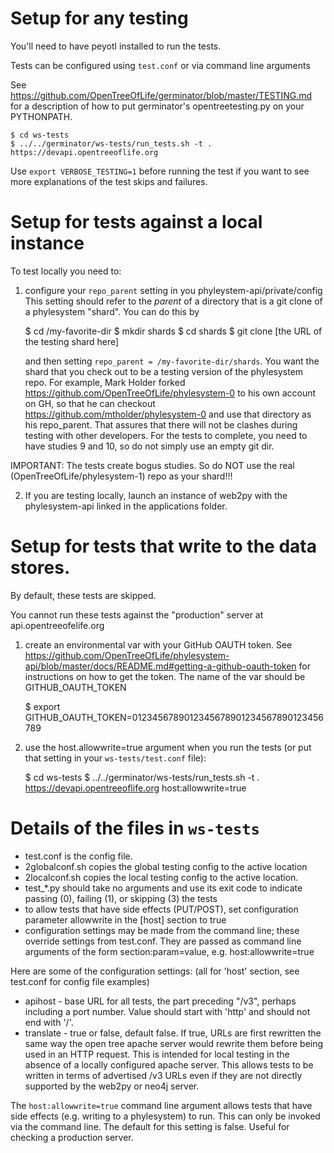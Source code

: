 # Setup for any testing

You'll need to have peyotl installed to run the tests.

Tests can be configured using `test.conf` or via command line arguments

See https://github.com/OpenTreeOfLife/germinator/blob/master/TESTING.md
for a description of how to put germinator's opentreetesting.py on your
PYTHONPATH.

    $ cd ws-tests
    $ ../../germinator/ws-tests/run_tests.sh -t . https://devapi.opentreeoflife.org

Use `export VERBOSE_TESTING=1` before running the test if you want to see
more explanations of the test skips and failures.

# Setup for tests against a local instance

To test locally you need to:
1. configure your `repo_parent` setting in you phyleystem-api/private/config
    This setting should refer to the *parent* of a directory that is a git
    clone of a phylesystem "shard". You can do this by 

    $ cd /my-favorite-dir
    $ mkdir shards
    $ cd shards
    $ git clone [the URL of the testing shard here]

    and then setting `repo_parent = /my-favorite-dir/shards`. You want the 
    shard that you check out to be a testing version of the phylesystem repo. 
    For example, Mark Holder forked https://github.com/OpenTreeOfLife/phylesystem-0
    to his own account on GH, so that he can checkout https://github.com/mtholder/phylesystem-0
    and use that directory as his repo_parent. That assures that there will not be
    clashes during testing with other developers. For the tests to complete, you 
    need to have studies 9 and 10, so do not simply use an empty git dir. 

IMPORTANT: The tests create bogus studies. So do 
NOT use the real (OpenTreeOfLife/phylesystem-1) repo 
as your shard!!!

2. If you are testing locally, launch an instance of web2py with the
phylesystem-api linked in the applications folder.


# Setup for tests that write to the data stores.

By default, these tests are skipped.

You cannot run these tests against the "production" server at api.opentreeofelife.org


1. create an environmental var with your GitHub OAUTH token. See https://github.com/OpenTreeOfLife/phylesystem-api/blob/master/docs/README.md#getting-a-github-oauth-token
for instructions on how to get the token. The name of the var should be GITHUB_OAUTH_TOKEN

    $ export GITHUB_OAUTH_TOKEN=0123456789012345678901234567890123456789

2. use the host.allowwrite=true argument when you run the tests (or put that
setting in your `ws-tests/test.conf` file):

   $ cd ws-tests
   $ ../../germinator/ws-tests/run_tests.sh -t . https://devapi.opentreeoflife.org host:allowwrite=true




# Details of the files in `ws-tests`

  * test.conf is the config file.
  * 2globalconf.sh copies the global testing config to the active location
  * 2localconf.sh copies the local testing config to the active location.
  * test_*.py should take no arguments and use its exit code to indicate
        passing (0), failing (1), or skipping (3) the tests
  * to allow tests that have side effects (PUT/POST), set configuration
    parameter allowwrite in the \[host\] section to true
  * configuration settings may be made from the command line; these
    override settings from test.conf.  They are passed as command line
    arguments of the form section:param=value, e.g. host:allowwrite=true

Here are some of the configuration settings: (all for 'host' section,
see test.conf for config file examples)

  * apihost - base URL for all tests, the part preceding "/v3",
    perhaps including a port number.  Value should start with 'http'
    and should not end with '/'.
  * translate - true or false, default false.  If true, URLs are first
    rewritten the same way the open tree apache server would rewrite
    them before being used in an HTTP request.  This is intended for
    local testing in the absence of a locally configured apache
    server.  This allows tests to be written in terms of advertised /v3
    URLs even if they are not directly supported by the web2py or neo4j server.

The `host:allowwrite=true` command line argument allows tests that have 
    side effects (e.g. writing to a phylesystem) to run. This can only 
    be invoked via the command line. The default for this setting is false.
    Useful for checking a production server.
  
